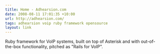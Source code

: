 ```yaml
---
title: Home - Adhearsion.com
date: 2008-08-11 17:01:35 +10:00
url: http://adhearsion.com/
tags: adhearsion voip ruby framework opensource
layout: link
---
```

Ruby framework for VoIP systems, built on top of Asterisk and with out-of-the-box functionality, pitched as "Rails for VoIP".
